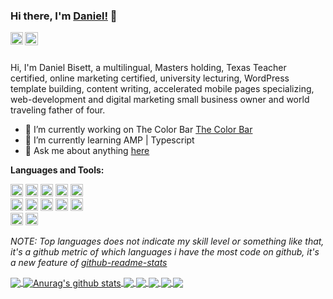 ### Hi there, I'm [Daniel!](https://austintatiousdesign.co) 👋

<a href="https://linkedin.com/in/austintude">
  <img align="left" alt="Daniel Bisett | LinkedIn" width="20px" src="https://danielbisett.com/wp-content/uploads/2020/06/linkedin-icon.png" />
</a>
<a href="https://twitter.com/austintude">
  <img align="left" alt="Daniel Bisett | Twitter" width="21px" src="https://danielbisett.com/wp-content/uploads/2020/06/twitter-icon.png" />
</a>


<br />
<br />

Hi, I'm Daniel Bisett, a multilingual, Masters holding, Texas Teacher certified, online marketing certified, university lecturing, WordPress template building, content writing, accelerated mobile pages specializing, web-development and digital marketing small business owner and world traveling father of four.

- 🔭 I’m currently working on The Color Bar [The Color Bar](https://github.com/austintude/colorbar)
- 🌱 I’m currently learning AMP | Typescript
- 💬 Ask me about anything [here](https://github.com/austintude/austintude/issues)

**Languages and Tools:**  

<code><img height="20" src="https://danielbisett.com/wp-content/uploads/2020/06/css3.png"></code>
<code><img height="20" src="https://danielbisett.com/wp-content/uploads/2020/06/512px-Font_Awesome_5_brands_wordpress-simple.svg_.png"></code>
<code><img height="20" src="https://danielbisett.com/wp-content/uploads/2020/06/amp-icon-256x256-min.png"></code>
<code><img height="20" src="https://danielbisett.com/wp-content/uploads/2020/06/256px-Adobe_Photoshop_CC_icon.svg_.png"></code>
<code><img height="20" src="https://danielbisett.com/wp-content/uploads/2020/06/Font_Awesome_5_brands_gulp.svg_.png"></code>    
<code><img height="20" src="https://danielbisett.com/wp-content/uploads/2020/06/PostCSS_Logo.svg_.png"></code>
<code><img height="20" src="https://danielbisett.com/wp-content/uploads/2020/06/512px-Google_Ads_logo.svg_.png"></code>
<code><img height="20" src="https://danielbisett.com/wp-content/uploads/2020/06/Google-analytics-icon-min.png"></code>
<code><img height="20" src="https://danielbisett.com/wp-content/uploads/2020/06/salesforce.png"></code>
<code><img height="20" src="https://danielbisett.com/wp-content/uploads/2020/06/sharpspring-icon.png"></code>    
<code><img height="20" src="https://danielbisett.com/wp-content/uploads/2020/07/MACPBlueEN.jpg"></code>
<code><img height="20" src="https://danielbisett.com/wp-content/uploads/2020/07/visual-studio-code.png"></code>   
<!--- 
  if you have forked this to use on your profile, 
  Change the `github-readme-stats.anuraghazra1.vercel.app` to `github-readme-stats.vercel.app` 
--->

<!-- Change the `github-readme-stats.anuraghazra1.vercel.app` to `github-readme-stats.vercel.app`  -->

*NOTE: Top languages does not indicate my skill level or something like that, it's a github metric of which languages i have the most code on github, it's a new feature of [github-readme-stats](https://github.com/anuraghazra/github-readme-stats)*

<a href="https://github.com/austintude">
  <img align="center" src="https://github-readme-stats.vercel.app/api/top-langs/?username=austintude&theme=radical&hide=glsl,python" />
</a>
<a href="https://github.com/austintude">
  <img align="center" src="https://github-readme-stats.vercel.app/api?username=austintude&show_icons=true&theme=radical&line_height=27" alt="Anurag's github stats" />
</a>

<a href="https://github.com/austintude/austintatiousdesign">
  <img align="center" src="https://github-readme-stats.vercel.app/api/pin/?username=austintude&repo=austintatiousdesign&theme=radical" />
</a>    
<a href="https://github.com/austintude/danielbisett">
  <img align="center" src="https://github-readme-stats.vercel.app/api/pin/?username=austintude&repo=danielbisett&theme=radical" />
</a>
<a href="https://github.com/austintude/wimberleyvalleyradio">
  <img align="center" src="https://github-readme-stats.vercel.app/api/pin/?username=austintude&repo=wimberleyvalleyradio&theme=radical" />
</a>    
<a href="https://github.com/austintude/color-bar">
  <img align="center" src="https://github-readme-stats.vercel.app/api/pin/?username=austintude&repo=color-bar&theme=radical" />
</a>
<a href="https://github.com/austintude/roadandtrack">
  <img align="center" src="https://github-readme-stats.vercel.app/api/pin/?username=austintude&repo=roadandtrack&theme=radical" />
</a>
